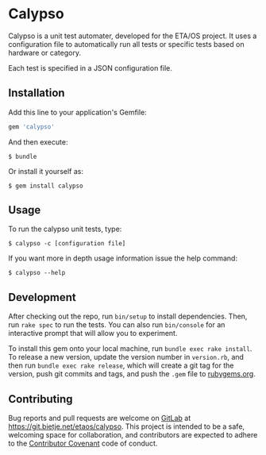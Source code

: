 # Calypso

Calypso is a unit test automater, developed for the ETA/OS project. It uses
a configuration file to automatically run all tests or specific tests based
on hardware or category.

Each test is specified in a JSON configuration file.

## Installation

Add this line to your application's Gemfile:

```ruby
gem 'calypso'
```

And then execute:

    $ bundle

Or install it yourself as:

    $ gem install calypso

## Usage

To run the calypso unit tests, type:

    $ calypso -c [configuration file]

If you want more in depth usage information issue the help command:

    $ calypso --help

## Development

After checking out the repo, run `bin/setup` to install dependencies. Then,
run `rake spec` to run the tests. You can also run `bin/console` for an 
interactive prompt that will allow you to experiment.

To install this gem onto your local machine, run `bundle exec rake install`.
To release a new version, update the version number in `version.rb`, and then
run `bundle exec rake release`, which will create a git tag for the version,
push git commits and tags, and push the `.gem` file to
[rubygems.org](https://rubygems.org).

## Contributing

Bug reports and pull requests are welcome on [GitLab](https://git.bietje.net) at
https://git.bietje.net/etaos/calypso. This project is intended to be a safe,
welcoming space for collaboration, and contributors are expected to adhere to
the [Contributor Covenant](http://contributor-covenant.org) code of conduct.

